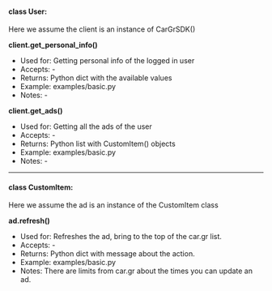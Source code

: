 #### class User:
Here we assume the client is an instance of CarGrSDK()

**client.get_personal_info()**
- Used for: Getting personal info of the logged in user
- Accepts: -
- Returns: Python dict with the available values
- Example: examples/basic.py
- Notes: -


**client.get_ads()**
- Used for: Getting all the ads of the user
- Accepts: -
- Returns: Python list with CustomItem() objects
- Example: examples/basic.py
- Notes: -

<hr>

#### class CustomItem:
Here we assume the ad is an instance of the CustomItem class

**ad.refresh()**
- Used for: Refreshes the ad, bring to the top of the car.gr list. 
- Accepts: -
- Returns: Python dict with message about the action.
- Example: examples/basic.py
- Notes: There are limits from car.gr about the times you can update an ad.